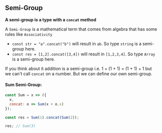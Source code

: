 ## Semi-Group

**A semi-group is a type with a `concat` method**

A `Semi-Group` is a mathematical term that comes from algebra that has some rules like `Associativity`

- `const str = "a".concat("b")` will result in `ab`. So type `string` is a semi-group here.
- `const res = [1,2].concat([3,4])` will result in `[1,2,3,4]`. So type `Array` is a semi-group here.

If you think about it addition is a semi-group i.e. 1 + (1 + 1) = (1 + 1) + 1
but we can't call `concat` on a number. But we can define our own semi-group.

#### Sum Semi-Group:

```javascript
const Sum = x => ({
  x,
  concat: o => Sum(x + o.x)
});

const res = Sum(1).concat(Sum(2));

res; // Sum(3)
```
